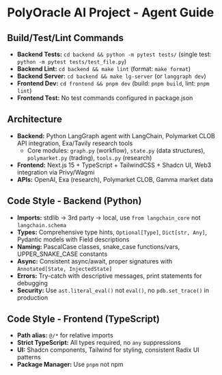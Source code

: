 # PolyOracle AI Project - Agent Guide

## Build/Test/Lint Commands
- **Backend Tests:** `cd backend && python -m pytest tests/` (single test: `python -m pytest tests/test_file.py`)
- **Backend Lint:** `cd backend && make lint` (format: `make format`)
- **Backend Server:** `cd backend && make lg-server` (or `langgraph dev`)
- **Frontend Dev:** `cd frontend && pnpm dev` (build: `pnpm build`, lint: `pnpm lint`)
- **Frontend Test:** No test commands configured in package.json

## Architecture
- **Backend:** Python LangGraph agent with LangChain, Polymarket CLOB API integration, Exa/Tavily research tools
  - Core modules: `graph.py` (workflow), `state.py` (data structures), `polymarket.py` (trading), `tools.py` (research)
- **Frontend:** Next.js 15 + TypeScript + TailwindCSS + Shadcn UI, Web3 integration via Privy/Wagmi
- **APIs:** OpenAI, Exa (research), Polymarket CLOB, Gamma market data

## Code Style - Backend (Python)
- **Imports:** stdlib → 3rd party → local, use `from langchain_core` not `langchain.schema`
- **Types:** Comprehensive type hints, `Optional[Type]`, `Dict[str, Any]`, Pydantic models with Field descriptions
- **Naming:** PascalCase classes, snake_case functions/vars, UPPER_SNAKE_CASE constants
- **Async:** Consistent async/await, proper signatures with `Annotated[State, InjectedState]`
- **Errors:** Try-catch with descriptive messages, print statements for debugging
- **Security:** Use `ast.literal_eval()` not `eval()`, no `pdb.set_trace()` in production

## Code Style - Frontend (TypeScript)
- **Path alias:** `@/*` for relative imports
- **Strict TypeScript:** All types required, no `any` suppressions
- **UI:** Shadcn components, Tailwind for styling, consistent Radix UI patterns
- **Package Manager:** Use `pnpm` not npm
